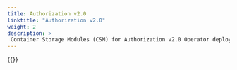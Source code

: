 ```yaml
---
title: Authorization v2.0
linktitle: "Authorization v2.0" 
weight: 2
description: >
 Container Storage Modules (CSM) for Authorization v2.0 Operator deployment
---
```


{{<include file="content/docs/getting-started/installation/helm/modules/authorizationv2.0.md" hideIds="1,2">}}
